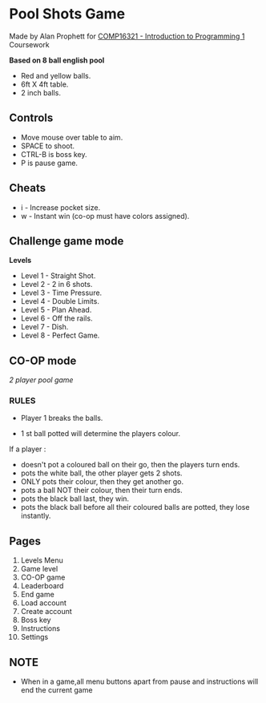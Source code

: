 # Pool Shots Game

Made by Alan Prophett for [COMP16321 - Introduction to Programming 1](https://www.manchester.ac.uk/study/undergraduate/courses/2023/00560/bsc-computer-science/course-details/COMP16321#course-unit-details) Coursework

**Based on 8 ball english pool**
- Red and yellow balls.
- 6ft X 4ft table.
- 2 inch balls.

## Controls
- Move mouse over table to aim.
- SPACE to shoot.
- CTRL-B is boss key.
- P is pause game.

## Cheats
- i - Increase pocket size.
- w - Instant win (co-op must have colors assigned).

## Challenge game mode
**Levels**
- Level 1 - Straight Shot.
- Level 2 - 2 in 6 shots.
- Level 3 - Time Pressure.
- Level 4 - Double Limits.
- Level 5 - Plan Ahead.
- Level 6 - Off the rails.
- Level 7 - Dish.
- Level 8 - Perfect Game.

## CO-OP mode
*2 player pool game*

### RULES
- Player 1 breaks the balls.
 
- 1 st ball potted will determine the players colour.

If a player :
- doesn't pot a coloured ball on their go, then the players turn ends.
- pots the white ball, the other player gets 2 shots.
- ONLY pots their colour, then they get another go.
- pots a ball NOT their colour, then their turn ends.
- pots the black ball last, they win.
- pots the black ball before all their coloured balls are potted, they lose instantly.

## Pages
1. Levels Menu
2. Game level
2. CO-OP game
3. Leaderboard
4. End game
5. Load account
6. Create account
7. Boss key
8. Instructions
9. Settings

## NOTE
- When in a game,all menu buttons apart from pause and instructions will end the current game
